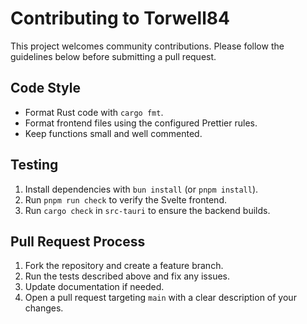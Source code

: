 # Contributing to Torwell84

This project welcomes community contributions. Please follow the guidelines below before submitting a pull request.

## Code Style

- Format Rust code with `cargo fmt`.
- Format frontend files using the configured Prettier rules.
- Keep functions small and well commented.

## Testing

1. Install dependencies with `bun install` (or `pnpm install`).
2. Run `pnpm run check` to verify the Svelte frontend.
3. Run `cargo check` in `src-tauri` to ensure the backend builds.

## Pull Request Process

1. Fork the repository and create a feature branch.
2. Run the tests described above and fix any issues.
3. Update documentation if needed.
4. Open a pull request targeting `main` with a clear description of your changes.

